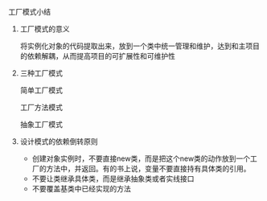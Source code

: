 工厂模式小结

1. 工厂模式的意义

   将实例化对象的代码提取出来，放到一个类中统一管理和维护，达到和主项目的依赖解耦，从而提高项目的可扩展性和可维护性

2. 三种工厂模式

   简单工厂模式

   工厂方法模式

   抽象工厂模式

3. 设计模式的依赖倒转原则

   + 创建对象实例时，不要直接new类，而是把这个new类的动作放到一个工厂的方法中，并返回。有的书上说，变量不要直接持有具体类的引用。
   + 不要让类继承具体类，而是继承抽象类或者实线接口
   + 不要覆盖基类中已经实现的方法